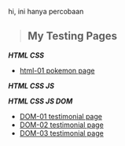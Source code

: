 hi, ini hanya percobaan

>## My Testing Pages


***HTML CSS***
- [html-01 pokemon page](https://wijaya2020.github.io/html01/)

***HTML CSS JS***

***HTML CSS JS DOM***

- [DOM-01 testimonial page](https://wijaya2020.github.io/dom01/)
- [DOM-02 testimonial page](https://wijaya2020.github.io/dom02/)
- [DOM-03 testimonial page](https://wijaya2020.github.io/dom02/)



